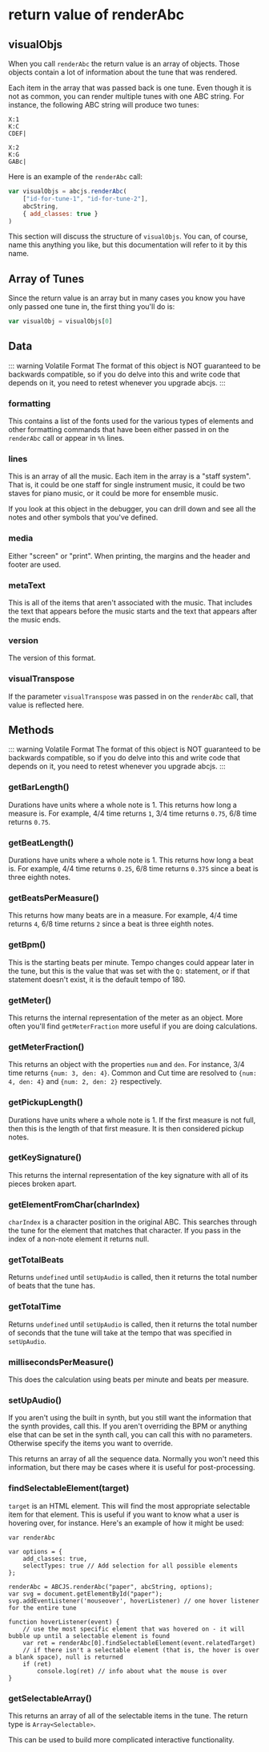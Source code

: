 # return value of renderAbc

## visualObjs

When you call `renderAbc` the return value is an array of objects. Those objects contain a lot of information about the tune that was rendered.

Each item in the array that was passed back is one tune. Even though it is not as common, you can render multiple tunes with one ABC string. For instance, the following ABC string will produce two tunes:

```
X:1
K:C
CDEF|

X:2
K:G
GABc|
```

Here is an example of the `renderAbc` call:
```javascript
var visualObjs = abcjs.renderAbc(
    ["id-for-tune-1", "id-for-tune-2"],
    abcString,
    { add_classes: true }
)
```
This section will discuss the structure of `visualObjs`. You can, of course, name this anything you like, but this documentation will refer to it by this name.

## Array of Tunes

Since the return value is an array but in many cases you know you have only passed one tune in, the first thing you'll do is:

```javascript
var visualObj = visualObjs[0]
```

## Data

::: warning Volatile Format
The format of this object is NOT guaranteed to be backwards compatible, so if you do delve into this and write code that depends on it, you need to retest whenever you upgrade abcjs.
:::

### formatting

This contains a list of the fonts used for the various types of elements and other formatting commands that have been either passed in on the `renderAbc` call or appear in `%%` lines.

###	lines

This is an array of all the music. Each item in the array is a "staff system". That is, it could be one staff for single instrument music, it could be two staves for piano music, or it could be more for ensemble music.

If you look at this object in the debugger, you can drill down and see all the notes and other symbols that you've defined.

###	media

Either "screen" or "print". When printing, the margins and the header and footer are used.

###	metaText

This is all of the items that aren't associated with the music. That includes the text that appears before the music starts and the text that appears after the music ends.

###	version

The version of this format.

### visualTranspose

If the parameter `visualTranspose` was passed in on the `renderAbc` call, that value is reflected here.

## Methods

::: warning Volatile Format
The format of this object is NOT guaranteed to be backwards compatible, so if you do delve into this and write code that depends on it, you need to retest whenever you upgrade abcjs.
:::

### getBarLength()

Durations have units where a whole note is 1. This returns how long a measure is. For example, 4/4 time returns `1`, 3/4 time returns `0.75`, 6/8 time returns `0.75`.

### getBeatLength()

Durations have units where a whole note is 1. This returns how long a beat is. For example, 4/4 time returns `0.25`, 6/8 time returns `0.375` since a beat is three eighth notes.

### getBeatsPerMeasure()

This returns how many beats are in a measure. For example, 4/4 time returns `4`, 6/8 time returns `2` since a beat is three eighth notes.

### getBpm()

This is the starting beats per minute. Tempo changes could appear later in the tune, but this is the value that was set with the `Q:` statement, or if that statement doesn't exist, it is the default tempo of 180.

### getMeter()

This returns the internal representation of the meter as an object. More often you'll find `getMeterFraction` more useful if you are doing calculations.

### getMeterFraction()

This returns an object with the properties `num` and `den`. For instance, 3/4 time returns `{num: 3, den: 4}`. Common and Cut time are resolved to `{num: 4, den: 4}` and `{num: 2, den: 2}` respectively.

### getPickupLength()

Durations have units where a whole note is 1. If the first measure is not full, then this is the length of that first measure. It is then considered pickup notes.

### getKeySignature()

This returns the internal representation of the key signature with all of its pieces broken apart.

### getElementFromChar(charIndex)

`charIndex` is a character position in the original ABC. This searches through the tune for the element that matches that character. If you pass in the index of a non-note element it returns null.

### getTotalBeats

Returns `undefined` until `setUpAudio` is called, then it returns the total number of beats that the tune has.

### getTotalTime

Returns `undefined` until `setUpAudio` is called, then it returns the total number of seconds that the tune will take at the tempo that was specified in `setUpAudio`.

### millisecondsPerMeasure()

This does the calculation using beats per minute and beats per measure.

### setUpAudio()

If you aren't using the built in synth, but you still want the information that the synth provides, call this. If you aren't overriding the BPM or anything else that can be set in the synth call, you can call this with no parameters. Otherwise specify the items you want to override.

This returns an array of all the sequence data. Normally you won't need this information, but there may be cases where it is useful for post-processing.

### findSelectableElement(target)

`target` is an HTML element. This will find the most appropriate selectable item for that element. This is useful if you want to know what a user is hovering over, for instance. Here's an example of how it might be used:

```
var renderAbc

var options = {
	add_classes: true,
	selectTypes: true // Add selection for all possible elements
};

renderAbc = ABCJS.renderAbc("paper", abcString, options);
var svg = document.getElementById("paper");
svg.addEventListener('mouseover', hoverListener) // one hover listener for the entire tune

function hoverListener(event) {
	// use the most specific element that was hovered on - it will bubble up until a selectable element is found
    var ret = renderAbc[0].findSelectableElement(event.relatedTarget)
	// if there isn't a selectable element (that is, the hover is over a blank space), null is returned
    if (ret)
        console.log(ret) // info about what the mouse is over
}
```

### getSelectableArray()

This returns an array of all of the selectable items in the tune. The return type is `Array<Selectable>`.

This can be used to build more complicated interactive functionality.

